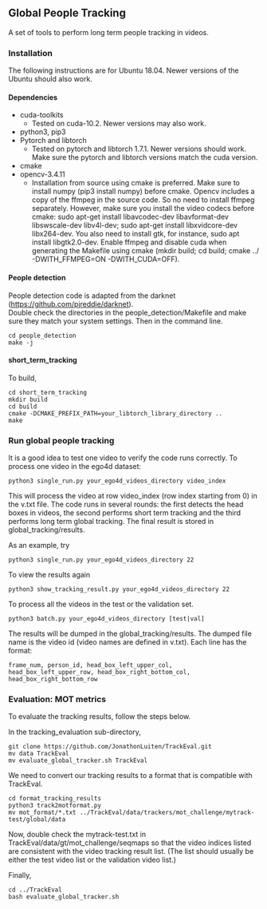 ## Global People Tracking

A set of tools to perform long term people tracking in videos.

### Installation

The following instructions are for Ubuntu 18.04. Newer versions of the Ubuntu should also work.

#### Dependencies
- cuda-toolkits
    - Tested on cuda-10.2. Newer versions may also work.
- python3, pip3
- Pytorch and libtorch
    - Tested on pytorch and libtorch 1.7.1. Newer versions should work. Make sure the pytorch and libtorch versions match the cuda version.
- cmake
- opencv-3.4.11
     - Installation from source using cmake is preferred. Make sure to install numpy (pip3 install numpy) before cmake. Opencv includes a copy of the ffmpeg in the source code. So no need to install ffmpeg separately. However, make sure you install the video codecs before cmake: sudo apt-get install libavcodec-dev libavformat-dev libswscale-dev libv4l-dev; sudo apt-get install libxvidcore-dev libx264-dev. You also need to install gtk, for instance, sudo apt install libgtk2.0-dev. Enable ffmpeg and disable cuda when generating the Makefile using cmake (mkdir build; cd build; cmake ../ -DWITH_FFMPEG=ON -DWITH_CUDA=OFF). 


#### People detection

People detection code is adapted from the darknet (https://github.com/pjreddie/darknet).  
Double check the directories in the people_detection/Makefile and make sure they match your system settings. 
Then in the command line.
```
cd people_detection
make -j
```
#### short_term_tracking
To build, 
```
cd short_term_tracking
mkdir build
cd build
cmake -DCMAKE_PREFIX_PATH=your_libtorch_library_directory ..
make
```
### Run global people tracking
It is a good idea to test one video to verify the code runs correctly. To process one video in the ego4d dataset:
```
python3 single_run.py your_ego4d_videos_directory video_index
```
This will process the video at row video_index (row index starting from 0) in the v.txt file. The code runs in several rounds: 
the first detects the head boxes in videos, the second performs short term tracking and the third performs long term global tracking. 
The final result is stored in global_tracking/results.

As an example, try
```
python3 single_run.py your_ego4d_videos_directory 22 
```
To view the results again
```
python3 show_tracking_result.py your_ego4d_videos_directory 22
```

To process all the videos in the test or the validation set.
```
python3 batch.py your_ego4d_videos_directory [test|val]

```
The results will be dumped in the global_tracking/results. The dumped file name is the video id (video names are defined in v.txt). Each line has the format:
```
frame_num, person_id, head_box_left_upper_col, head_box_left_upper_row, head_box_right_bottom_col, head_box_right_bottom_row
```
### Evaluation: MOT metrics
To evaluate the tracking results, follow the steps below.
 
In the tracking_evaluation sub-directory,
```
git clone https://github.com/JonathonLuiten/TrackEval.git
mv data TrackEval
mv evaluate_global_tracker.sh TrackEval
```

We need to convert our tracking results to a format that is compatible with TrackEval.
```
cd format_tracking_results
python3 track2motformat.py
mv mot_format/*.txt ../TrackEval/data/trackers/mot_challenge/mytrack-test/global/data
```
Now, double check the mytrack-test.txt in TrackEval/data/gt/mot_challenge/seqmaps so that the video indices listed are consistent with the video tracking result list. (The list should usually be either the test video list or the validation video list.)

Finally,
```
cd ../TrackEval
bash evaluate_global_tracker.sh
```
